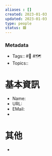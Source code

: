 ```yaml
---
aliases : []
created: 2023-01-03
updated: 2023-01-03
type: people
status: 🟩
---
```

### Metadata
- Tags:: #👥️ #🗺️
- Topics:: 

# 基本資訊
- Name: 
- URL: 
- EMail:
- 
# 其他
- 